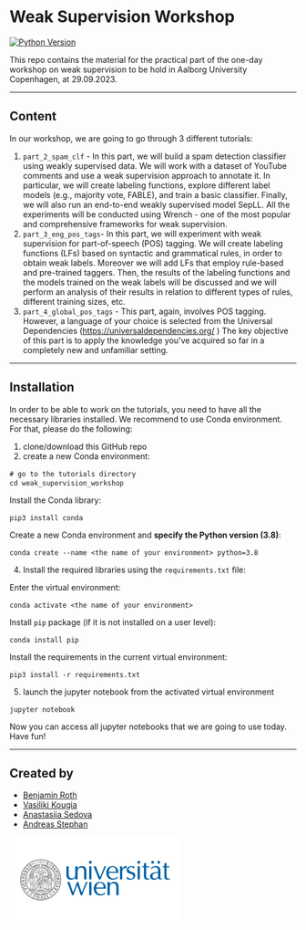 # Weak Supervision Workshop

[![Python Version](https://img.shields.io/badge/python-3.8-blue.svg)](https://www.python.org/downloads/release/python-360/)

This repo contains the material for the practical part of the one-day workshop on weak supervision to be hold in Aalborg University Copenhagen, at 29.09.2023. 

---
## Content 

In our workshop, we are going to go through 3 different tutorials: 
1. `part_2_spam_clf` - In this part, we will build a spam detection classifier using weakly supervised data. 
We will work with a dataset of YouTube comments and use a weak supervision approach to annotate it. 
In particular, we will create labeling functions, explore different label models (e.g., majority vote, FABLE), and train a basic classifier. 
Finally, we will also run an end-to-end weakly supervised model SepLL. 
All the experiments will be conducted using Wrench - one of the most popular and comprehensive frameworks for weak supervision.
2. `part_3_eng_pos_tags`- In this part, we will experiment with weak supervision for part-of-speech (POS) tagging. 
We will create labeling functions (LFs) based on syntactic and grammatical rules, in order to obtain weak labels. 
Moreover we will add LFs that employ rule-based and pre-trained taggers. 
Then, the results of the labeling functions and the models trained on the weak labels will be discussed and we will perform an analysis of their results in relation to different types of rules, different training sizes, etc.
3. `part_4_global_pos_tags` - This part, again, involves POS tagging. However, a language of your choice is selected from the Universal Dependencies (https://universaldependencies.org/ )
The key objective of this part is to apply the knowledge you've acquired so far in a completely new and unfamiliar setting.

---
## Installation

In order to be able to work on the tutorials, you need to have all the necessary libraries installed. 
We recommend to use Conda environment. 
For that, please do the following: 

1. clone/download this GitHub repo
2. create a new Conda environment:

```
# go to the tutorials directory 
cd weak_supervision_workshop
```

Install the Conda library:
```
pip3 install conda       
```

Create a new Conda environment and **specify the Python version (3.8)**:  
```
conda create --name <the name of your environment> python=3.8
```

4. Install the required libraries using the `requirements.txt` file:

Enter the virtual environment:
```
conda activate <the name of your environment>
```

Install `pip` package (if it is not installed on a user level):
```
conda install pip
```

Install the requirements in the current virtual environment: 
```
pip3 install -r requirements.txt
```
5. launch the jupyter notebook from the activated virtual environment
```
jupyter notebook 
```







Now you can access all jupyter notebooks that we are going to use today. Have fun!

---
## Created by

- [Benjamin Roth](http://benjaminroth.net/)
- [Vasiliki Kougia](https://dm.cs.univie.ac.at/team/person/117900/)
- [Anastasiia Sedova](https://anasedova.github.io)
- [Andreas Stephan](https://andst.github.io)

<img src="img/Uni_Logo_2016.jpg" width="300"/>





